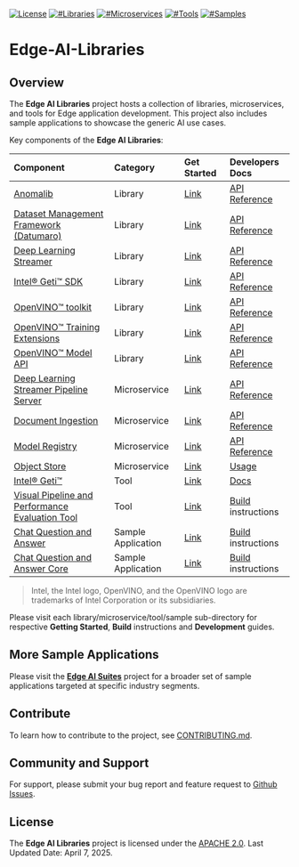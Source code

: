 [![License](https://img.shields.io/badge/License-Apache%202.0-blue)]()
[![#Libraries](https://img.shields.io/badge/%23Libraries-6-green)]()
[![#Microservices](https://img.shields.io/badge/%23Microservices-4-green)]()
[![#Tools](https://img.shields.io/badge/%23Tools-1-green)]()
[![#Samples](https://img.shields.io/badge/%23Samples-2-green)]()

# Edge-AI-Libraries

## Overview

The **Edge AI Libraries** project hosts a collection of libraries, microservices, and tools for Edge application development. This project also includes sample applications to showcase the generic AI use cases.

Key components of the **Edge AI Libraries**:

| Component | Category | Get Started | Developers Docs |
|:----------|:---------|:------------|:-----------------|
| [Anomalib](https://github.com/open-edge-platform/anomalib) | Library | [Link](https://github.com/open-edge-platform/anomalib?tab=readme-ov-file#-introduction) | [API Reference](https://github.com/open-edge-platform/anomalib?tab=readme-ov-file#-training) |
| [Dataset Management Framework (Datumaro)](https://github.com/open-edge-platform/datumaro) | Library | [Link](https://github.com/open-edge-platform/datumaro?tab=readme-ov-file#features) | [API Reference](https://open-edge-platform.github.io/datumaro/latest/docs/reference/datumaro_module.html) |
| [Deep Learning Streamer](libraries/dl-streamer) | Library | [Link](https://dlstreamer.github.io/get_started/get_started_index.html) | [API Reference](https://dlstreamer.github.io/elements/elements.html) |
| [Intel&reg; Geti&trade; SDK](https://github.com/open-edge-platform/geti-sdk) | Library | [Link](https://github.com/open-edge-platform/geti-sdk?tab=readme-ov-file#getting-started) | [API Reference](https://github.com/open-edge-platform/geti-sdk?tab=readme-ov-file#high-level-api-reference) |
| [OpenVINO&trade; toolkit](https://github.com/openvinotoolkit/openvino) | Library | [Link](https://docs.openvino.ai/2025/index.html) | [API Reference](https://docs.openvino.ai/2025/api/api_reference.html) |
| [OpenVINO&trade; Training Extensions](https://github.com/open-edge-platform/training_extensions) | Library | [Link](https://github.com/open-edge-platform/training_extensions?tab=readme-ov-file#introduction) | [API Reference](https://github.com/open-edge-platform/training_extensions?tab=readme-ov-file#quick-start) |
| [OpenVINO&trade; Model API](https://github.com/open-edge-platform/model_api) | Library | [Link](https://github.com/open-edge-platform/model_api?tab=readme-ov-file#installation) | [API Reference](https://github.com/open-edge-platform/model_api?tab=readme-ov-file#usage) |
| [Deep Learning Streamer Pipeline Server](microservices/dlstreamer-pipeline-server) | Microservice | [Link](microservices/dlstreamer-pipeline-server#quick-try-out) | [API Reference](microservices/dlstreamer-pipeline-server/docs/user-guide/api-docs/pipeline-server.yaml) |
| [Document Ingestion](microservices/document-ingestion) | Microservice | [Link](microservices/document-ingestion/pgvector/docs/get-started.md) | [API Reference](microservices/document-ingestion/pgvector/docs/dataprep-api.yml) |
| [Model Registry](microservices/model-registry) | Microservice | [Link](microservices/model-registry/docs/user-guide/get-started.md) | [API Reference](microservices/model-registry/docs/user-guide/api-docs/openapi.yaml) |
| [Object Store](microservices/object-store) | Microservice |  [Link](microservices/object-store/minio-store#configuration) | [Usage](microservices/object-store/minio-store#usage) |
| [Intel® Geti™](https://github.com/open-edge-platform/geti) | Tool | [Link](https://geti.intel.com/) | [Docs](https://docs.geti.intel.com) |
| [Visual Pipeline and Performance Evaluation Tool](tools/visual-pipeline-and-platform-evaluation-tool) | Tool | [Link](tools/visual-pipeline-and-platform-evaluation-tool/docs/user-guide/get-started.md) | [Build](tools/visual-pipeline-and-platform-evaluation-tool/docs/user-guide/how-to-build-source.md) instructions |
| [Chat Question and Answer](sample-applications/chat-question-and-answer) | Sample Application |  [Link](sample-applications/chat-question-and-answer-core/docs/get-started.md) | [Build](sample-applications/chat-question-and-answer/docs/build-from-source.md) instructions |
| [Chat Question and Answer Core](sample-applications/chat-question-and-answer-core) | Sample Application | [Link](sample-applications/chat-question-and-answer-core/docs/get-started.md) | [Build](sample-applications/chat-question-and-answer-core/docs/build-from-source.md) instructions |


> Intel, the Intel logo, OpenVINO, and the OpenVINO logo are trademarks of Intel Corporation or its subsidiaries.

Please visit each library/microservice/tool/sample sub-directory for respective **Getting Started**, **Build** instructions and **Development** guides.

## More Sample Applications

Please visit the [**Edge AI Suites**](https://github.com/open-edge-platform/edge-ai-suites) project for a broader set of sample applications targeted at specific industry segments.

## Contribute

To learn how to contribute to the project, see [CONTRIBUTING.md](CONTRIBUTING.md).

## Community and Support

For support, please submit your bug report and feature request to [Github Issues](https://github.com/open-edge-platform/edge-ai-libraries/issues).

## License

The **Edge AI Libraries** project is licensed under the [APACHE 2.0](LICENSE).
Last Updated Date: April 7, 2025.

